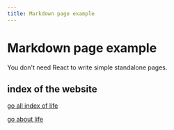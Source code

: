 ```yaml
---
title: Markdown page example
---
```


# Markdown page example

You don't need React to write simple standalone pages.



## index of the website


[go all index of life](/docs/intro)


[go about life](/blog/)